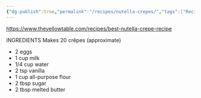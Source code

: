 ```yaml
---
{"dg-publish":true,"permalink":"/recipes/nutella-crepes/","tags":["Recipes"],"created":"2023-12-01T21:56:00","updated":"2024-02-19 19:26"}
---
```



https://www.theyellowtable.com/recipes/best-nutella-crepe-recipe 

INGREDIENTS
Makes 20 crêpes (approximate)
- 2 eggs
- 1 cup milk
- 1/4 cup water
- 2 tsp vanilla
- 1 cup all-purpose flour
- 2 tbsp sugar
- 2 tbsp melted butter

